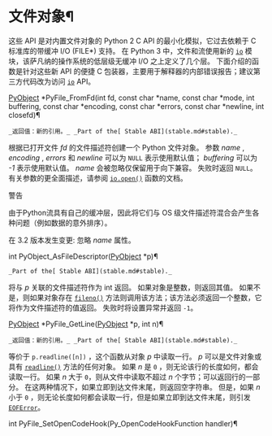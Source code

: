 # 文件对象¶

这些 API 是对内置文件对象的 Python 2 C API 的最小化模拟，它过去依赖于 C 标准库的带缓冲 I/O (FILE*) 支持。 在 Python 3 中，文件和流使用新的 [`io`](../library/io.md#module-io "io: Core tools for working with streams.") 模块，该萨凡纳的操作系统的低层级无缓冲 I/O 之上定义了几个层。 下面介绍的函数是针对这些新 API 的便捷 C 包装器，主要用于解释器的内部错误报告；建议第三方代码改为访问 [`io`](../library/io.md#module-io "io: Core tools for working with streams.") API。

[PyObject](structures.md#c.PyObject "PyObject") *PyFile_FromFd(int fd, const char *name, const char *mode, int buffering, const char *encoding, const char *errors, const char *newline, int closefd)¶  

    _返回值：新的引用。_ _Part of the[ Stable ABI](stable.md#stable)._

根据已打开文件 _fd_ 的文件描述符创建一个 Python 文件对象。 参数 _name_ , _encoding_ , _errors_ 和 _newline_ 可以为 `NULL` 表示使用默认值； _buffering_ 可以为 _-1_ 表示使用默认值。 _name_ 会被忽略仅保留用于向下兼容。 失败时返回 `NULL`。 有关参数的更全面描述，请参阅 [`io.open()`](../library/io.md#io.open "io.open") 函数的文档。

警告

由于Python流具有自己的缓冲层，因此将它们与 OS 级文件描述符混合会产生各种问题（例如数据的意外排序）。

在 3.2 版本发生变更: 忽略 _name_ 属性。

int PyObject_AsFileDescriptor([PyObject](structures.md#c.PyObject "PyObject") *p)¶  

    _Part of the[ Stable ABI](stable.md#stable)._

将与 _p_ 关联的文件描述符作为 int 返回。 如果对象是整数，则返回其值。 如果不是，则如果对象存在 [`fileno()`](../library/io.md#io.IOBase.fileno "io.IOBase.fileno") 方法则调用该方法；该方法必须返回一个整数，它将作为文件描述符的值返回。 失败时将设置异常并返回 `-1`。

[PyObject](structures.md#c.PyObject "PyObject") *PyFile_GetLine([PyObject](structures.md#c.PyObject "PyObject") *p, int n)¶  

    _返回值：新的引用。_ _Part of the[ Stable ABI](stable.md#stable)._

等价于 `p.readline([n])` ，这个函数从对象 _p_ 中读取一行。 _p_ 可以是文件对象或具有 [`readline()`](../library/io.md#io.IOBase.readline "io.IOBase.readline") 方法的任何对象。 如果 _n_ 是 `0` ，则无论该行的长度如何，都会读取一行。 如果 _n_ 大于 `0`，则从文件中读取不超过 _n_ 个字节；可以返回行的一部分。 在这两种情况下，如果立即到达文件末尾，则返回空字符串。 但是，如果 _n_ 小于 `0` ，则无论长度如何都会读取一行，但是如果立即到达文件末尾，则引发 [`EOFError`](../library/exceptions.md#EOFError "EOFError")。

int PyFile_SetOpenCodeHook(Py_OpenCodeHookFunction handler)¶  

    

~~~
